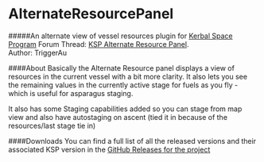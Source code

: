 AlternateResourcePanel
======================
#####An alternate view of vessel resources plugin for [Kerbal Space Program](http://www.kerbalspaceprogram.com/)
Forum Thread: [KSP Alternate Resource Panel](http://forum.kerbalspaceprogram.com/threads/60227-KSP-Alternate-Resource-Panel).  
Author: TriggerAu

####About
Basically the Alternate Resource panel displays a view of resources in the current vessel with a bit more clarity. It also lets you see the remaining values in the currently active stage for fuels as you fly - which is useful for asparagus staging.

It also has some Staging capabilities added so you can stage from map view and also have autostaging on ascent (tied it in because of the resources/last stage tie in)

####Downloads
You can find a full list of all the released versions and their associated KSP version in the [GitHub Releases for the project](https://github.com/TriggerAu/AlternateResourcePanel/releases)
